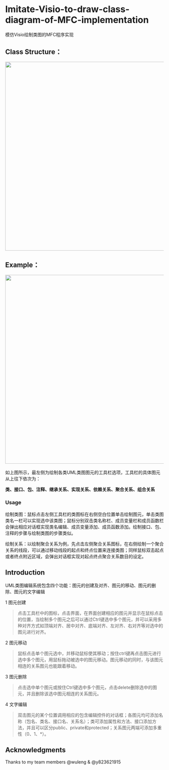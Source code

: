 # Imitate-Visio-to-draw-class-diagram-of-MFC-implementation
模仿Visio绘制类图的MFC程序实现

## Class Structure：

<div align="center">

<img align="center" width="600" src="https://github.com/xyj77/Imitate-Visio-to-draw-class-diagram-of-MFC-implementation/raw/master/figures/class.png">

</div>

## Example：

<div align="center">

<img align="center" width="600" src="https://github.com/xyj77/Imitate-Visio-to-draw-class-diagram-of-MFC-implementation/raw/master/figures/visio.png">

</div>
</br>
如上图所示，最左侧为绘制各类UML类图图元的工具栏选项，工具栏的具体图元从上往下依次为：  

   **类、接口、包、注释、继承关系、实现关系、依赖关系、聚合关系、组合关系**

### Usage
绘制类图：鼠标点击左侧工具栏的类图标在右侧空白位置单击绘制图元，单击类图类名一栏可以实现选中该类图；鼠标分别双击类名称栏、成员变量栏和成员函数栏会弹出相应对话框实现类名编辑、成员变量添加、成员函数添加。绘制接口、包、注释的步骤与绘制类图的步骤类似。

绘制关系：以绘制聚合关系为例，先点击左侧聚合关系图标，在右侧绘制一个聚合关系的线段，可以通过移动线段的起点和终点位置来连接类图；同样鼠标双击起点或者终点附近区域，会弹出对话框实现对起点终点聚合关系数目的设定。

## Introduction
UML类图编辑系统包含四个功能：图元的创建及对齐、图元的移动、图元的删除、图元的文字编辑

1 图元创建
> 点击工具栏中的图标，点击界面，在界面创建相应的图元并显示在鼠标点击的位置，当绘制多个图元之后可以通过Ctrl键选中多个图元，并可以采用多种对齐方式如顶端对齐、居中对齐、底端对齐、左对齐、右对齐等对选中的图元进行对齐。

2 图元移动
> 鼠标点击单个图元选中，并移动鼠标使其移动；按住ctrl键再点击图元进行选中多个图元，用鼠标拖动被选中的图元移动。图元移动的同时，与该图元相连的关系图元也能跟着移动。

3 图元删除
> 点击选中单个图元或按住Ctrl键选中多个图元，点击delete删除选中的图元，并且删除该选中图元相连的关系图元。

4 文字编辑
> 双击图元的某个位置调用相应的包含编辑控件的对话框；各图元均可添加名称（包名、类名、接口名、关系名）；类可添加属性和方法、接口添加方法，并且可以区分public、private和protected；关系图元两端可添加多重性（0、1、*）。

## Acknowledgments
Thanks to my team members @wuleng & @y823621915
